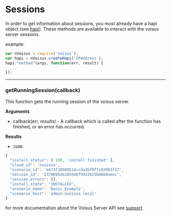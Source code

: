 # Sessions

In order to get information about sessions, you must already have a hapi object (see [hapi][docs_hapi]). These methods are available to interact with the voisus server sessions.

example:

```javascript
var nVoisus = require('voisus');
var hapi = nVoisus.createHapi('IPAddress');
hapi."method"(args, function(err, result) {
  ...
});
```

---------------------------------------

### getRunningSession(callback)

This function gets the running session of the voisus server.

__Arguments__

* callback(err, results) - A callback which is called after the function has finished, or an error has occurred.

__Results__

* `JSON`:

```javascript
{
  "install_status": [ 100, 'install finished' ],
  "cloud_id": 'nvoisus',
  "scenario_id": 'e673f38989514ccda3bf0ffc82083f17',
  "session_id": '2370085eb18d44bf9932625bd660aeec',
  "session_errors": [],
  "install_state": 'INSTALLED',
  "scenario_name": 'Basic_Example',
  "scenario_host": 'admin-nvoisus.local'
}
```

for more documentation about the Voisus Server API see [support].

[support]: http://support.asti-usa.com/voisus/voisus_api.html
[docs_hapi]: https://github.com/astilabs/node-voisus/blob/master/docs/hapi.md
